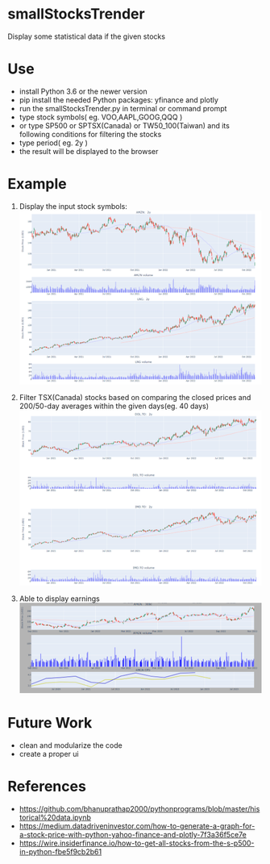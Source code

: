 # smallStocksTrender
Display some statistical data if the given stocks

# Use
- install Python 3.6 or the newer version
- pip install the needed Python packages: yfinance and plotly
- run the smallStocksTrender.py in terminal or command prompt
- type stock symbols( eg. VOO,AAPL,GOOG,QQQ )
- or type SP500 or SPTSX(Canada) or TW50_100(Taiwan) and its following conditions for filtering the stocks
- type period( eg. 2y )
- the result will be displayed to the browser

# Example
1) Display the input stock symbols:
![alt text](https://github.com/tzungda/smallStocksTrender/blob/main/images/example02.png)

2) Filter TSX(Canada) stocks based on comparing the closed prices and 200/50-day averages within the given days(eg. 40 days)
![alt text](https://github.com/tzungda/smallStocksTrender/blob/main/images/example_tsx.png)

3) Able to display earnings
![alt text](https://github.com/tzungda/smallStocksTrender/blob/main/images/example_earnings.png)

# Future Work
- clean and modularize the code
- create a proper ui

# References
- https://github.com/bhanuprathap2000/pythonprograms/blob/master/historical%20data.ipynb
- https://medium.datadriveninvestor.com/how-to-generate-a-graph-for-a-stock-price-with-python-yahoo-finance-and-plotly-7f3a36f5ce7e
- https://wire.insiderfinance.io/how-to-get-all-stocks-from-the-s-p500-in-python-fbe5f9cb2b61
